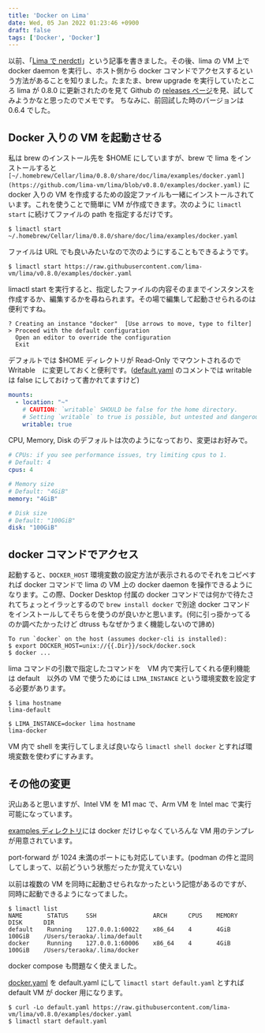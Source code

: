 ```yaml
---
title: 'Docker on Lima'
date: Wed, 05 Jan 2022 01:23:46 +0900
draft: false
tags: ['Docker', 'Docker']
---
```


以前、「[Lima で nerdctl](/2021/09/lima/)」という記事を書きました。その後、lima の VM 上で docker daemon を実行し、ホスト側から docker コマンドでアクセスするという方法があることを知りました。たまたま、brew upgrade を実行していたところ lima が 0.8.0 に更新されたのを見て Github の [releases ページ](https://github.com/lima-vm/lima/releases)を見、試してみようかなと思ったのでメモです。 ちなみに、前回試した時のバージョンは 0.6.4 でした。

Docker 入りの VM を起動させる
--------------------

私は brew のインストール先を $HOME にしていますが、brew で lima をインストールすると `[~/.homebrew/Cellar/lima/0.8.0/share/doc/lima/examples/docker.yaml](https://github.com/lima-vm/lima/blob/v0.8.0/examples/docker.yaml)` に docker 入りの VM を作成するための設定ファイルも一緒にインストールされています。これを使うことで簡単に VM が作成できます。次のように `limactl start` に続けてファイルの path を指定するだけです。

```
$ limactl start ~/.homebrew/Cellar/lima/0.8.0/share/doc/lima/examples/docker.yaml
```

ファイルは URL でも良いみたいなので次のようにすることもできるようです。

```
$ limactl start https://raw.githubusercontent.com/lima-vm/lima/v0.8.0/examples/docker.yaml
```

limactl start を実行すると、指定したファイルの内容そのままでインスタンスを作成するか、編集するかを尋ねられます。その場で編集して起動させられるのは便利ですね。

```
? Creating an instance "docker"  [Use arrows to move, type to filter]
> Proceed with the default configuration
  Open an editor to override the configuration
  Exit
```

デフォルトでは $HOME ディレクトリが Read-Only でマウントされるので　Writable　に変更しておくと便利です。([default.yaml](https://github.com/lima-vm/lima/blob/v0.8.0/pkg/limayaml/default.yaml) のコメントでは writable は false にしておけって書かれてますけど)

```yaml
mounts:
  - location: "~"
    # CAUTION: `writable` SHOULD be false for the home directory.
    # Setting `writable` to true is possible, but untested and dangerous.
    writable: true
```

CPU, Memory, Disk のデフォルトは次のようになっており、変更はお好みで。

```yaml
# CPUs: if you see performance issues, try limiting cpus to 1.
# Default: 4
cpus: 4

# Memory size
# Default: "4GiB"
memory: "4GiB"

# Disk size
# Default: "100GiB"
disk: "100GiB"
```

docker コマンドでアクセス
----------------

起動すると、`DOCKER_HOST` 環境変数の設定方法が表示されるのでそれをコピペすれば docker コマンドで lima の VM 上の docker daemon を操作できるようになります。この際、Docker Desktop 付属の docker コマンドでは何かで待たされてちょっとイラッとするので `brew install docker` で別途 docker コマンドをインストールしてそちらを使うのが良いかと思います。(何に引っ掛かってるのか調べたかったけど dtruss もなぜかうまく機能しないので諦め)

```
To run `docker` on the host (assumes docker-cli is installed):
$ export DOCKER_HOST=unix://{{.Dir}}/sock/docker.sock
$ docker ...
```

lima コマンドの引数で指定したコマンドを　VM 内で実行してくれる便利機能は default　以外の VM で使うためには `LIMA_INSTANCE` という環境変数を設定する必要があります。

```
$ lima hostname
lima-default

$ LIMA_INSTANCE=docker lima hostname
lima-docker
```

VM 内で shell を実行してしまえば良いなら `limactl shell docker` とすれば環境変数を使わずにすみます。

その他の変更
------

沢山あると思いますが、Intel VM を M1 mac で、Arm VM を Intel mac で実行可能になっています。

[examples ディレクトリ](https://github.com/lima-vm/lima/tree/v0.8.0/examples)には docker だけじゃなくていろんな VM 用のテンプレが用意されています。

port-forward が 1024 未満のポートにも対応しています。(podman の件と混同してしまって、以前どういう状態だったか覚えていない)

以前は複数の VM を同時に起動させられなかったという記憶があるのですが、同時に起動できるようになってました。

```
$ limactl list
NAME       STATUS     SSH                ARCH      CPUS    MEMORY    DISK      DIR
default    Running    127.0.0.1:60022    x86_64    4       4GiB      100GiB    /Users/teraoka/.lima/default
docker     Running    127.0.0.1:60006    x86_64    4       4GiB      100GiB    /Users/teraoka/.lima/docker
```

docker compose も問題なく使えました。

[docker.yaml](https://raw.githubusercontent.com/lima-vm/lima/v0.8.0/examples/docker.yaml) を default.yaml にして `limactl start default.yaml` とすれば default VM が docker 用になります。

```
$ curl -Lo default.yaml https://raw.githubusercontent.com/lima-vm/lima/v0.8.0/examples/docker.yaml
$ limactl start default.yaml
```
